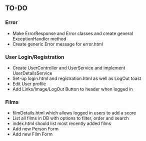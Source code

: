 ## TO-DO
### Error
* Make ErrorResponse and Error classes and create general ExceptionHandler method
* Create generic Error message for error.html
### User Login/Registration
* Create UserController and UserService and implement UserDetailsService
* Set-up login.html and registration.html as well as LogOut toast
* Edit User profile
* Add Links/Image/LogOut Button to header when logged in
### Films
* filmDetails.html which allows logged in users to add a score  
* List all films in DB with options to filter, order and search
* index.html should list most recently added films 
* Add new Person Form
* Add new Film Form 